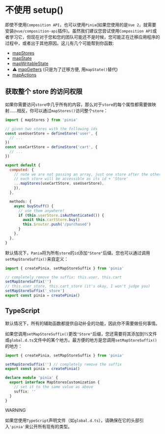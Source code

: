 # 不使用 setup()

即使不使用`Composition API`，也可以使用`Pinia`(如果您使用的是`Vue 2`，就需要安装`@vue/composition-api`插件)。虽然我们建议您尝试使用`Composition API`或者学习它，但现在对于您和您的团队可能还不是时候，您可能正在迁移应用程序的过程中，或者出于其他原因。这儿有几个可能帮到你函数:

- [mapStores](https://pinia.vuejs.org/cookbook/options-api.html#giving-access-to-the-whole-store)
- [mapState](https://pinia.vuejs.org/core-concepts/state.html#options-api)
- [mapWritableState](https://pinia.vuejs.org/core-concepts/state.html#modifiable-state)
- ⚠️ [mapGetters](https://pinia.vuejs.org/core-concepts/getters.html#options-api) (只是为了迁移方便, 用`mapState()`替代)
- [mapActions](https://pinia.vuejs.org/core-concepts/actions.html#options-api)

## 获取整个 store 的访问权限

如果你需要访问`store`中几乎所有的内容，那么对于`store`的每个属性都需要做映射......相反，你可以通过`mapStores()`访问整个`store`：

```js
import { mapStores } from 'pinia'

// given two stores with the following ids
const useUserStore = defineStore('user', {
  // ...
})
const useCartStore = defineStore('cart', {
  // ...
})

export default {
  computed: {
    // note we are not passing an array, just one store after the other
    // each store will be accessible as its id + 'Store'
    ...mapStores(useCartStore, useUserStore),
    }),
  },

  methods: {
    async buyStuff() {
      // use them anywhere!
      if (this.userStore.isAuthenticated()) {
        await this.cartStore.buy()
        this.$router.push('/purchased')
      }
    },
  },
}
```

默认情况下，`Pania`将为所有`store`的`id`添加`"Store"`后缀。您也可以通过调用`setMapStoreSuffix()`来自定义：

```js
import { createPinia, setMapStoreSuffix } from 'pinia'

// completely remove the suffix: this.user, this.cart
setMapStoreSuffix('')
// this.user_store, this.cart_store (it's okay, I won't judge you)
setMapStoreSuffix('_store')
export const pinia = createPinia()
```

## TypeScript

默认情况下，所有的辅助函数都提供自动补全的功能，因此你不需要做任何事情。

如果您调用`setMapStoreSuffix()`更改`"Store"`后缀，您还需要将其添加到`TS`文件或`global.d.ts`文件中的某个地方。最方便的地方是您调用`setMapStoreSuffix()`的地方：

```typescript
import { createPinia, setMapStoreSuffix } from 'pinia'

setMapStoreSuffix('') // completely remove the suffix
export const pinia = createPinia()

declare module 'pinia' {
  export interface MapStoresCustomization {
    // set it to the same value as above
    suffix: ''
  }
}
```

WARNING

如果您使用`TypeScript`声明文件（如`global.d.ts`），请确保在它的头部引入`'pinia'`来公开所有现有的类型。